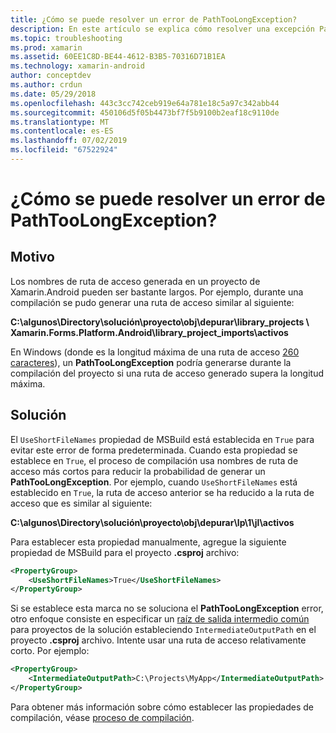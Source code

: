 ```yaml
---
title: ¿Cómo se puede resolver un error de PathTooLongException?
description: En este artículo se explica cómo resolver una excepción PathTooLongException que puede producirse durante la compilación de una aplicación.
ms.topic: troubleshooting
ms.prod: xamarin
ms.assetid: 60EE1C8D-BE44-4612-B3B5-70316D71B1EA
ms.technology: xamarin-android
author: conceptdev
ms.author: crdun
ms.date: 05/29/2018
ms.openlocfilehash: 443c3cc742ceb919e64a781e18c5a97c342abb44
ms.sourcegitcommit: 450106d5f05b4473bf7f5b9100b2eaf18c9110de
ms.translationtype: MT
ms.contentlocale: es-ES
ms.lasthandoff: 07/02/2019
ms.locfileid: "67522924"
---
```

# <a name="how-do-i-resolve-a-pathtoolongexception-error"></a>¿Cómo se puede resolver un error de PathTooLongException?

## <a name="cause"></a>Motivo

Los nombres de ruta de acceso generada en un proyecto de Xamarin.Android pueden ser bastante largos.
Por ejemplo, durante una compilación se pudo generar una ruta de acceso similar al siguiente:

**C:\\algunos\\Directory\\solución\\proyecto\\obj\\depurar\\__library_projects__ \\ Xamarin.Forms.Platform.Android\\library_project_imports\\activos**

En Windows (donde es la longitud máxima de una ruta de acceso [260 caracteres](https://msdn.microsoft.com/library/windows/desktop/aa365247.aspx)), un **PathTooLongException** podría generarse durante la compilación del proyecto si una ruta de acceso generado supera la longitud máxima. 

## <a name="fix"></a>Solución

El `UseShortFileNames` propiedad de MSBuild está establecida en `True` para evitar este error de forma predeterminada. Cuando esta propiedad se establece en `True`, el proceso de compilación usa nombres de ruta de acceso más cortos para reducir la probabilidad de generar un **PathTooLongException**.
Por ejemplo, cuando `UseShortFileNames` está establecido en `True`, la ruta de acceso anterior se ha reducido a la ruta de acceso que es similar al siguiente:

**C:\\algunos\\Directory\\solución\\proyecto\\obj\\depurar\\lp\\1\\jl\\activos**

Para establecer esta propiedad manualmente, agregue la siguiente propiedad de MSBuild para el proyecto **.csproj** archivo:

```xml
<PropertyGroup>
    <UseShortFileNames>True</UseShortFileNames>
</PropertyGroup>
```

Si se establece esta marca no se soluciona el **PathTooLongException** error, otro enfoque consiste en especificar un [raíz de salida intermedio común](https://blogs.msdn.microsoft.com/kirillosenkov/2015/04/04/using-a-common-intermediate-and-output-directory-for-your-solution/) para proyectos de la solución estableciendo `IntermediateOutputPath` en el proyecto **.csproj** archivo. Intente usar una ruta de acceso relativamente corto. Por ejemplo:

```xml
<PropertyGroup>
    <IntermediateOutputPath>C:\Projects\MyApp</IntermediateOutputPath>
</PropertyGroup>
```

Para obtener más información sobre cómo establecer las propiedades de compilación, véase [proceso de compilación](~/android/deploy-test/building-apps/build-process.md).
